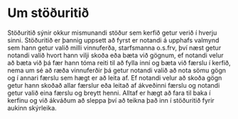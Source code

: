 # Um stöðuritið
Stöðuritið sýnir okkur mismunandi stöður sem kerfið getur verið í
hverju sinni. Stöðuritið er þannig uppsett að fyrst er notandi á upphafs
valmynd sem hann getur valið milli vinnuferða, starfsmanna o.s.frv, því
næst getur notandi valið hvort hann vilji skoða eða bæta við gögnum,
ef notandi velur að bæta við þá fær hann tóma reiti til að fylla inní
og bæta við færslu í kerfið, nema um sé að ræða vinnuferðir þá getur
notandi valið að nota sömu gögn og í annari færslu sem hægt er að leita
af. Ef notandi velur að skoða gögn getur hann skoðað allar færslur eða
leitað af ákveðinni færslu og notandi getur valið eina færslu og breytt
henni. Alltaf er hægt að fara til baka í kerfinu og við ákváðum að sleppa
því að teikna það inn í stöðuritið fyrir aukinn skýrleika.

